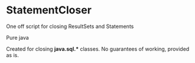 # StatementCloser
One off script for closing ResultSets and Statements

Pure java

Created for closing __java.sql.\*__ classes. No guarantees of working, provided as is.
